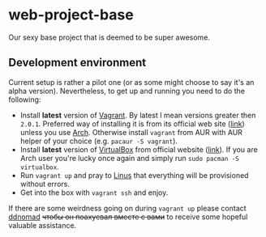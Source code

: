 # web-project-base
Our sexy base project that is deemed to be super awesome.
## Development environment
Current setup is rather a pilot one (or as some might choose to say it's an
alpha version). Nevertheless, to get up and running you need to do the
following:
* Install **latest** version of [Vagrant](https://www.vagrantup.com). By latest
    I mean versions greater then `2.0.1`. Preferred way of installing it is
    from its official web site
    ([link](https://www.vagrantup.com/downloads.html)) unless you use
    [Arch](https://www.archlinux.org). Otherwise install `vagrant` from AUR
    with AUR helper of your choice (e.g. `pacaur -S vagrant`).
* Install **latest** version of [VirtualBox](https://www.virtualbox.org) from
    official website ([link](https://www.virtualbox.org/wiki/Downloads)). If
    you are Arch user you're lucky once again and simply run `sudo pacman -S
    virtualbox`.
* Run `vagrant up` and pray to [Linus](https://images.duckduckgo.com/iu/?u=http%3A%2F%2Fcdn.facesofopensource.com%2Fwp-content%2Fuploads%2F2017%2F02%2F09202215%2Flinus.faces22052.web_.jpg&f=1)
    that everything will be provisioned without errors.
* Get into the box with `vagrant ssh` and enjoy.

If there are some weirdness going on during `vagrant up` please contact
[ddnomad](https://github.com/ddnomad) ~~чтобы он поахуевал вместе с вами~~ to
receive some hopeful valuable assistance.
